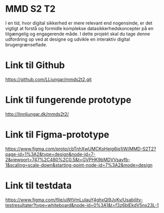 # MMD S2 T2
I en tid, hvor digital sikkerhed er mere relevant end nogensinde, er det vigtigt at forstå og formidle komplekse datasikkerhedskoncepter på en tilgængelig og engagerende måde. I dette projekt skal du tage denne udfordring op ved at designe og udvikle en interaktiv digital brugergrænseflade.

# Link til Github 
https://github.com/LLjungar/mmds2t2.git

# Link til fungerende prototype
http://linnljungar.dk/mmds2t2/

# Link til Figma-prototype 
https://www.figma.com/proto/cbTnhXwUMCKoHeig6iq1jW/MMD-S2T2?page-id=1%3A2&type=design&node-id=7-2&viewport=747%2C480%2C0.5&t=GVPHK9bMDVVsavfb-1&scaling=scale-down&starting-point-node-id=7%3A2&mode=design

# Link til testdata
https://www.figma.com/file/uWtVmLuIauY4ghxQl9JyKv/Usability-testresultater?type=whiteboard&node-id=0%3A1&t=f3z6blEkdV5nx23L-1